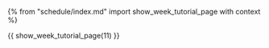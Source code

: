 {% from "schedule/index.md" import show_week_tutorial_page with context %}

{{ show_week_tutorial_page(11) }}
